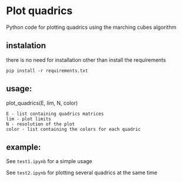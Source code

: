 # Plot quadrics

Python code for plotting quadrics using the marching cubes algorithm


## instalation

there is no need for installation other than install the requirements

```pip install -r requirements.txt```

## usage:

plot_quadrics(E, lim, N, color)

```
E - list containing quadrics matrices
lim - plot limits
N - resolution of the plot
color - list containing the colors for each quadric
```

## example:

See ```test1.ipynb``` for a simple usage

See ```test2.ipynb``` for plotting several quadrics at the same time

